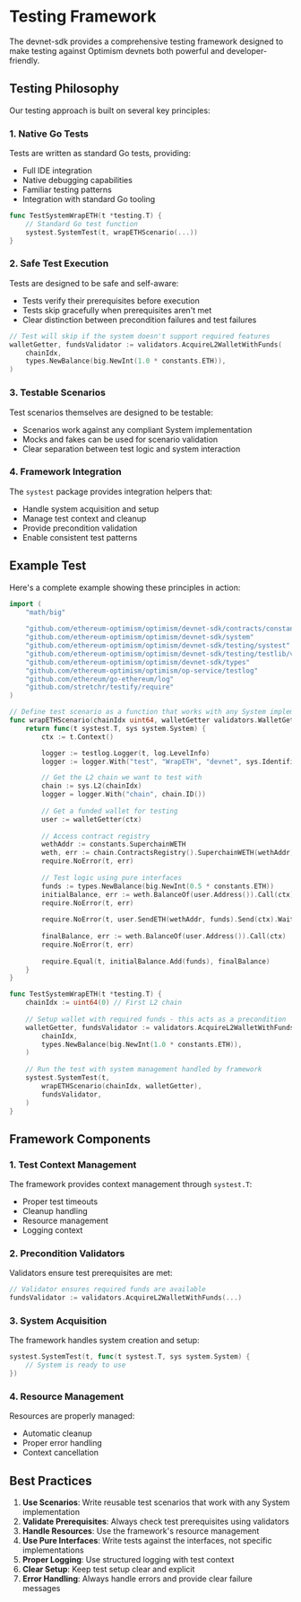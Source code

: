 # Testing Framework

The devnet-sdk provides a comprehensive testing framework designed to make testing against Optimism devnets both powerful and developer-friendly.

## Testing Philosophy

Our testing approach is built on several key principles:

### 1. Native Go Tests

Tests are written as standard Go tests, providing:
- Full IDE integration
- Native debugging capabilities
- Familiar testing patterns
- Integration with standard Go tooling

```go
func TestSystemWrapETH(t *testing.T) {
    // Standard Go test function
    systest.SystemTest(t, wrapETHScenario(...))
}
```

### 2. Safe Test Execution

Tests are designed to be safe and self-aware:
- Tests verify their prerequisites before execution
- Tests skip gracefully when prerequisites aren't met
- Clear distinction between precondition failures and test failures

```go
// Test will skip if the system doesn't support required features
walletGetter, fundsValidator := validators.AcquireL2WalletWithFunds(
    chainIdx,
    types.NewBalance(big.NewInt(1.0 * constants.ETH)),
)
```

### 3. Testable Scenarios

Test scenarios themselves are designed to be testable:
- Scenarios work against any compliant System implementation
- Mocks and fakes can be used for scenario validation
- Clear separation between test logic and system interaction

### 4. Framework Integration

The `systest` package provides integration helpers that:
- Handle system acquisition and setup
- Manage test context and cleanup
- Provide precondition validation
- Enable consistent test patterns

## Example Test

Here's a complete example showing these principles in action:

```go
import (
    "math/big"
    
    "github.com/ethereum-optimism/optimism/devnet-sdk/contracts/constants"
    "github.com/ethereum-optimism/optimism/devnet-sdk/system"
    "github.com/ethereum-optimism/optimism/devnet-sdk/testing/systest"
    "github.com/ethereum-optimism/optimism/devnet-sdk/testing/testlib/validators"
    "github.com/ethereum-optimism/optimism/devnet-sdk/types"
    "github.com/ethereum-optimism/optimism/op-service/testlog"
    "github.com/ethereum/go-ethereum/log"
    "github.com/stretchr/testify/require"
)

// Define test scenario as a function that works with any System implementation
func wrapETHScenario(chainIdx uint64, walletGetter validators.WalletGetter) systest.SystemTestFunc {
    return func(t systest.T, sys system.System) {
        ctx := t.Context()

        logger := testlog.Logger(t, log.LevelInfo)
        logger := logger.With("test", "WrapETH", "devnet", sys.Identifier())

        // Get the L2 chain we want to test with
        chain := sys.L2(chainIdx)
        logger = logger.With("chain", chain.ID())
        
        // Get a funded wallet for testing
        user := walletGetter(ctx)
        
        // Access contract registry
        wethAddr := constants.SuperchainWETH
        weth, err := chain.ContractsRegistry().SuperchainWETH(wethAddr)
        require.NoError(t, err)
        
        // Test logic using pure interfaces
        funds := types.NewBalance(big.NewInt(0.5 * constants.ETH))
        initialBalance, err := weth.BalanceOf(user.Address()).Call(ctx)
        require.NoError(t, err)
        
        require.NoError(t, user.SendETH(wethAddr, funds).Send(ctx).Wait())
        
        finalBalance, err := weth.BalanceOf(user.Address()).Call(ctx)
        require.NoError(t, err)
        
        require.Equal(t, initialBalance.Add(funds), finalBalance)
    }
}

func TestSystemWrapETH(t *testing.T) {
    chainIdx := uint64(0) // First L2 chain
    
    // Setup wallet with required funds - this acts as a precondition
    walletGetter, fundsValidator := validators.AcquireL2WalletWithFunds(
        chainIdx,
        types.NewBalance(big.NewInt(1.0 * constants.ETH)),
    )
    
    // Run the test with system management handled by framework
    systest.SystemTest(t,
        wrapETHScenario(chainIdx, walletGetter),
        fundsValidator,
    )
}
```

## Framework Components

### 1. Test Context Management

The framework provides context management through `systest.T`:
- Proper test timeouts
- Cleanup handling
- Resource management
- Logging context

### 2. Precondition Validators

Validators ensure test prerequisites are met:
```go
// Validator ensures required funds are available
fundsValidator := validators.AcquireL2WalletWithFunds(...)
```

### 3. System Acquisition

The framework handles system creation and setup:
```go
systest.SystemTest(t, func(t systest.T, sys system.System) {
    // System is ready to use
})
```

### 4. Resource Management

Resources are properly managed:
- Automatic cleanup
- Proper error handling
- Context cancellation

## Best Practices

1. **Use Scenarios**: Write reusable test scenarios that work with any System implementation
2. **Validate Prerequisites**: Always check test prerequisites using validators
3. **Handle Resources**: Use the framework's resource management
4. **Use Pure Interfaces**: Write tests against the interfaces, not specific implementations
5. **Proper Logging**: Use structured logging with test context
6. **Clear Setup**: Keep test setup clear and explicit
7. **Error Handling**: Always handle errors and provide clear failure messages
